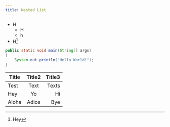 ```yaml
---
title: Nested List
---
```


* H
  * H
  * h
* H[^1]

```java
public static void main(String[] args)
{
	System.out.println("Hello World!");
}
```

|Title|Title2|Title3|
|---|:---:|---:|
|Test|Text|Texts|
|Hey|Yo|Hi|
|Aloha|Adios|Bye|

[^1]: Hey
